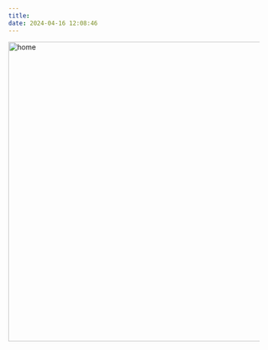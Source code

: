```yaml
---
title:  
date: 2024-04-16 12:08:46
---
```


<img src="/images/home_center_small.jpg" alt="home" width="600"/>